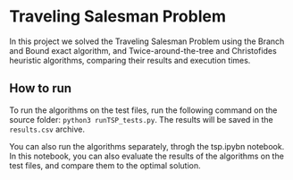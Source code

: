 # Traveling Salesman Problem

In this project we solved the Traveling Salesman Problem using the Branch and Bound exact algorithm, and Twice-around-the-tree and Christofides heuristic algorithms, comparing their results and execution times.

## How to run

To run the algorithms on the test files, run the following command on the source folder: ```python3 runTSP_tests.py```. The results will be saved in the ```results.csv``` archive.

You can also run the algorithms separately, throgh the tsp.ipybn notebook. In this notebook, you can also evaluate the results of the algorithms on the test files, and compare them to the optimal solution.

